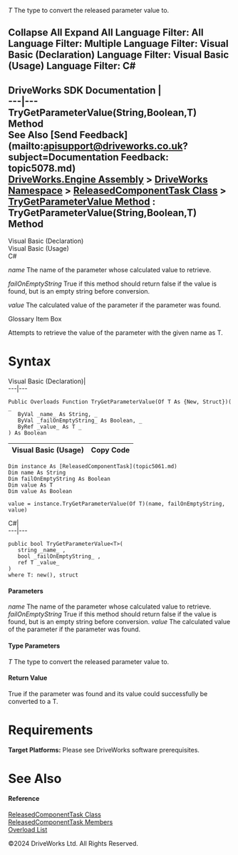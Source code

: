        

_T_
    The type to convert the released parameter value to.

 Collapse All Expand All  Language Filter: All  Language Filter: Multiple  Language Filter: Visual Basic (Declaration) Language Filter: Visual Basic (Usage) Language Filter: C#  
---  
DriveWorks SDK Documentation  |   
---|---  
TryGetParameterValue<T>(String,Boolean,T) Method   
See Also [Send Feedback](mailto:apisupport@driveworks.co.uk?subject=Documentation Feedback: topic5078.md)  
[DriveWorks.Engine Assembly](topic2156.md) > [DriveWorks Namespace](topic2159.md) > [ReleasedComponentTask Class](topic5061.md) > [TryGetParameterValue Method](topic5074.md) : TryGetParameterValue<T>(String,Boolean,T) Method  
---  
  
Visual Basic (Declaration)    
Visual Basic (Usage)    
C# 

_name_
    The name of the parameter whose calculated value to retrieve.

_failOnEmptyString_
    True if this method should return false if the value is found, but is an empty string before conversion.

_value_
    The calculated value of the parameter if the parameter was found.

Glossary Item Box

Attempts to retrieve the value of the parameter with the given name as T. 

# Syntax

Visual Basic (Declaration)|   
---|---  
      
    
    Public Overloads Function TryGetParameterValue(Of T As {New, Struct})( _
       ByVal _name_ As String, _
       ByVal _failOnEmptyString_ As Boolean, _
       ByRef _value_ As T _
    ) As Boolean  
  
Visual Basic (Usage)| Copy Code  
---|---  
      
    
    Dim instance As [ReleasedComponentTask](topic5061.md)
    Dim name As String
    Dim failOnEmptyString As Boolean
    Dim value As T
    Dim value As Boolean
     
    value = instance.TryGetParameterValue(Of T)(name, failOnEmptyString, value)  
  
C#|   
---|---  
      
    
    public bool TryGetParameterValue<T>( 
       string _name_ ,
       bool _failOnEmptyString_ ,
       ref T _value_
    )
    where T: new(), struct  
  
#### Parameters

 _name_
    The name of the parameter whose calculated value to retrieve.
_failOnEmptyString_
    True if this method should return false if the value is found, but is an empty string before conversion.
_value_
    The calculated value of the parameter if the parameter was found.

#### Type Parameters

_T_
    The type to convert the released parameter value to.

#### Return Value

True if the parameter was found and its value could successfully be converted to a T.

# Requirements

**Target Platforms:** Please see DriveWorks software prerequisites.

# See Also

#### Reference

[ReleasedComponentTask Class](topic5061.md)   
[ReleasedComponentTask Members](topic5062.md)   
[Overload List](topic5074.md)

©2024 DriveWorks Ltd. All Rights Reserved.
